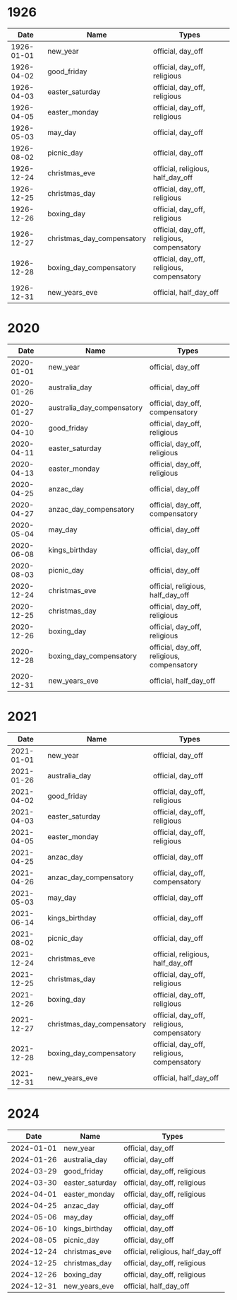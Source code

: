 # 1926

| Date       | Name                       | Types                                      |
|------------|----------------------------|--------------------------------------------|
| 1926-01-01 | new_year                   | official, day_off                          |
| 1926-04-02 | good_friday                | official, day_off, religious               |
| 1926-04-03 | easter_saturday            | official, day_off, religious               |
| 1926-04-05 | easter_monday              | official, day_off, religious               |
| 1926-05-03 | may_day                    | official, day_off                          |
| 1926-08-02 | picnic_day                 | official, day_off                          |
| 1926-12-24 | christmas_eve              | official, religious, half_day_off          |
| 1926-12-25 | christmas_day              | official, day_off, religious               |
| 1926-12-26 | boxing_day                 | official, day_off, religious               |
| 1926-12-27 | christmas_day_compensatory | official, day_off, religious, compensatory |
| 1926-12-28 | boxing_day_compensatory    | official, day_off, religious, compensatory |
| 1926-12-31 | new_years_eve              | official, half_day_off                     |

# 2020

| Date       | Name                       | Types                                      |
|------------|----------------------------|--------------------------------------------|
| 2020-01-01 | new_year                   | official, day_off                          |
| 2020-01-26 | australia_day              | official, day_off                          |
| 2020-01-27 | australia_day_compensatory | official, day_off, compensatory            |
| 2020-04-10 | good_friday                | official, day_off, religious               |
| 2020-04-11 | easter_saturday            | official, day_off, religious               |
| 2020-04-13 | easter_monday              | official, day_off, religious               |
| 2020-04-25 | anzac_day                  | official, day_off                          |
| 2020-04-27 | anzac_day_compensatory     | official, day_off, compensatory            |
| 2020-05-04 | may_day                    | official, day_off                          |
| 2020-06-08 | kings_birthday             | official, day_off                          |
| 2020-08-03 | picnic_day                 | official, day_off                          |
| 2020-12-24 | christmas_eve              | official, religious, half_day_off          |
| 2020-12-25 | christmas_day              | official, day_off, religious               |
| 2020-12-26 | boxing_day                 | official, day_off, religious               |
| 2020-12-28 | boxing_day_compensatory    | official, day_off, religious, compensatory |
| 2020-12-31 | new_years_eve              | official, half_day_off                     |

# 2021

| Date       | Name                       | Types                                      |
|------------|----------------------------|--------------------------------------------|
| 2021-01-01 | new_year                   | official, day_off                          |
| 2021-01-26 | australia_day              | official, day_off                          |
| 2021-04-02 | good_friday                | official, day_off, religious               |
| 2021-04-03 | easter_saturday            | official, day_off, religious               |
| 2021-04-05 | easter_monday              | official, day_off, religious               |
| 2021-04-25 | anzac_day                  | official, day_off                          |
| 2021-04-26 | anzac_day_compensatory     | official, day_off, compensatory            |
| 2021-05-03 | may_day                    | official, day_off                          |
| 2021-06-14 | kings_birthday             | official, day_off                          |
| 2021-08-02 | picnic_day                 | official, day_off                          |
| 2021-12-24 | christmas_eve              | official, religious, half_day_off          |
| 2021-12-25 | christmas_day              | official, day_off, religious               |
| 2021-12-26 | boxing_day                 | official, day_off, religious               |
| 2021-12-27 | christmas_day_compensatory | official, day_off, religious, compensatory |
| 2021-12-28 | boxing_day_compensatory    | official, day_off, religious, compensatory |
| 2021-12-31 | new_years_eve              | official, half_day_off                     |

# 2024

| Date       | Name            | Types                             |
|------------|-----------------|-----------------------------------|
| 2024-01-01 | new_year        | official, day_off                 |
| 2024-01-26 | australia_day   | official, day_off                 |
| 2024-03-29 | good_friday     | official, day_off, religious      |
| 2024-03-30 | easter_saturday | official, day_off, religious      |
| 2024-04-01 | easter_monday   | official, day_off, religious      |
| 2024-04-25 | anzac_day       | official, day_off                 |
| 2024-05-06 | may_day         | official, day_off                 |
| 2024-06-10 | kings_birthday  | official, day_off                 |
| 2024-08-05 | picnic_day      | official, day_off                 |
| 2024-12-24 | christmas_eve   | official, religious, half_day_off |
| 2024-12-25 | christmas_day   | official, day_off, religious      |
| 2024-12-26 | boxing_day      | official, day_off, religious      |
| 2024-12-31 | new_years_eve   | official, half_day_off            |
